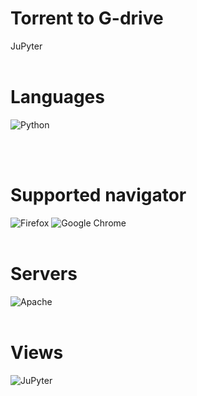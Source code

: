 # Torrent to G-drive
 JuPyter 
<br>
<br>

# Languages

![Python](https://img.shields.io/badge/python-3670A0?style=for-the-badge&logo=python&logoColor=ffdd54)

<br>
<br>

# Supported navigator

![Firefox](https://img.shields.io/badge/Firefox-FF7139?style=for-the-badge&logo=Firefox-Browser&logoColor=white)
![Google Chrome](https://img.shields.io/badge/Google%20Chrome-4285F4?style=for-the-badge&logo=GoogleChrome&logoColor=white)
<br>
<br>

# Servers

![Apache](https://img.shields.io/badge/apache-%23D42029.svg?style=for-the-badge&logo=apache&logoColor=white)
<br>
<br>

# Views

![JuPyter](https://user-images.githubusercontent.com/80814790/217292346-d6a635b4-6310-45f7-9a8b-8431a6ced7f2.png)
